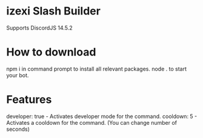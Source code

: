 # izexi Slash Builder 
Supports DiscordJS 14.5.2

# How to download
npm i in command prompt to install all relevant packages.
node . to start your bot.

# Features
developer: true - Activates developer mode for the command.
cooldown: 5 - Activates a cooldown for the command. (You can change number of seconds)
